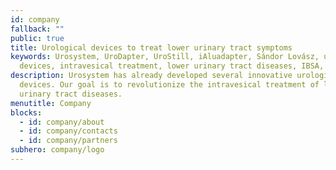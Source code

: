 ```yaml
---
id: company
fallback: ""
public: true
title: Urological devices to treat lower urinary tract symptoms
keywords: Urosystem, UroDapter, UroStill, iAluadapter, Sándor Lovász, urological
  devices, intravesical treatment, lower urinary tract diseases, IBSA, Uro-Pro
description: Urosystem has already developed several innovative urological
  devices. Our goal is to revolutionize the intravesical treatment of lower
  urinary tract diseases.
menutitle: Company
blocks:
  - id: company/about
  - id: company/contacts
  - id: company/partners
subhero: company/logo
---
```

